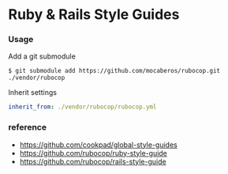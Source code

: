 # Ruby & Rails Style Guides

### Usage
Add a git submodule
```shell
$ git submodule add https://github.com/mocaberos/rubocop.git ./vendor/rubocop
```
Inherit settings
```yaml
inherit_from: ./vendor/rubocop/rubocop.yml
```

### reference
- https://github.com/cookpad/global-style-guides
- https://github.com/rubocop/ruby-style-guide
- https://github.com/rubocop/rails-style-guide
